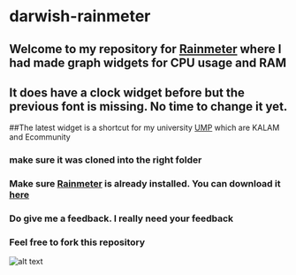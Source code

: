 # darwish-rainmeter

## Welcome to my repository for [Rainmeter](https://www.rainmeter.net/) where I had made graph widgets for CPU usage and RAM
## It does have a clock widget before but the previous font is missing. No time to change it yet.
##The latest widget is a shortcut for my university [UMP](https://www.ump.edu.my/en/ump) which are KALAM and Ecommunity

### make sure it was cloned into the right folder
### Make sure [Rainmeter](https://www.rainmeter.net/) is already installed. You can download it [here](https://www.rainmeter.net/)
### Do give me a feedback. I really need your feedback

### Feel free to fork this repository

![alt text](https://github.com/darwishzain/darwish-rainmeter/blob/main/ss001.png?raw=true)
<!--https://github.com/darwishzain/darwish-rainmeter/blob/main/ss001.png-->
